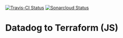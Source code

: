 [![Travis-CI Status](https://travis-ci.com/anevis/datadog-to-terraform-js.svg?branch=master)](https://travis-ci.com/anevis/datadog-to-terraform-js)
[![Sonarcloud Status](https://sonarcloud.io/api/project_badges/measure?project=anevis_datadog-to-terraform-js&metric=alert_status)](https://sonarcloud.io/dashboard?id=anevis_datadog-to-terraform-js)

# Datadog to Terraform (JS)
